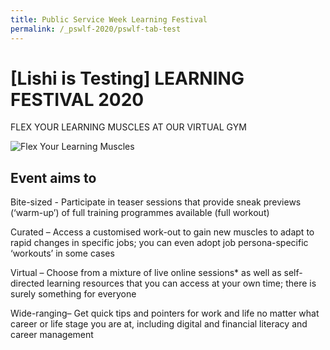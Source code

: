 ```yaml
---
title: Public Service Week Learning Festival
permalink: /_pswlf-2020/pswlf-tab-test
---
```

# [Lishi is Testing] LEARNING FESTIVAL 2020
FLEX YOUR LEARNING MUSCLES AT OUR VIRTUAL GYM 

![Flex Your Learning Muscles](/images/pswlflearningmuscles.png "Virtual Gym")


## Event aims to

Bite-sized -  Participate in teaser sessions that provide sneak previews (‘warm-up’) of full training programmes available (full workout)

Curated –  Access a customised work-out to gain new muscles to adapt to rapid changes in specific jobs; you can even adopt job persona-specific ‘workouts’ in some cases

Virtual – Choose from a mixture of live online sessions* as well as self-directed learning resources that you can access at your own time; there is surely something for everyone

Wide-ranging– Get quick tips and pointers for work and life no matter what career or life stage you are at, including digital and financial literacy and career management
